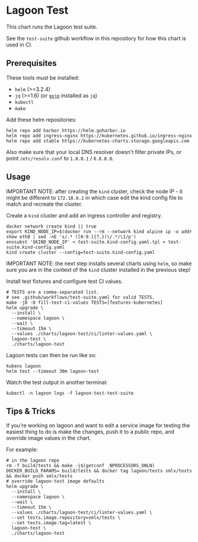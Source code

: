 # Lagoon Test

This chart runs the Lagoon test suite.

See the `test-suite` github workflow in this repository for how this chart is used in CI.

## Prerequisites

These tools must be installed:

* `helm` (>=3.2.4)
* `jq` (>=1.6) (or [`gojq`](https://github.com/itchyny/gojq) installed as `jq`)
* `kubectl`
* `make`

Add these helm repositories:

```
helm repo add harbor https://helm.goharbor.io
helm repo add ingress-nginx https://kubernetes.github.io/ingress-nginx
helm repo add stable https://kubernetes-charts.storage.googleapis.com
```

Also make sure that your local DNS resolver doesn't filter private IPs, or point `/etc/resolv.conf` to `1.0.0.1` / `8.8.8.8`.

## Usage

IMPORTANT NOTE: after creating the `kind` cluster, check the node IP - it might be different to `172.18.0.2` in which case edit the kind config file to match and recreate the cluster.

Create a `kind` cluster and add an ingress controller and registry.

```
docker network create kind || true
export KIND_NODE_IP=$(docker run --rm --network kind alpine ip -o addr show eth0 | sed -nE 's/.* ([0-9.]{7,})\/.*/\1/p')
envsubst '$KIND_NODE_IP' < test-suite.kind-config.yaml.tpl > test-suite.kind-config.yaml
kind create cluster --config=test-suite.kind-config.yaml
```

IMPORTANT NOTE: the next step installs several charts using `helm`, so make sure you are in the context of the `kind` cluster installed in the previous step!

Install test fixtures and configure test CI values.

```
# TESTS are a comma-separated list.
# see .github/workflows/test-suite.yaml for valid TESTS.
make -j8 -O fill-test-ci-values TESTS=[features-kubernetes]
helm upgrade \
  --install \
  --namespace lagoon \
  --wait \
  --timeout 15m \
  --values ./charts/lagoon-test/ci/linter-values.yaml \
  lagoon-test \
  ./charts/lagoon-test
```

Lagoon tests can then be run like so:

```
kubens lagoon
helm test --timeout 30m lagoon-test
```

Watch the test output in another terminal:

```
kubectl -n lagoon logs -f lagoon-test-test-suite
```

## Tips & Tricks

If you're working on lagoon and want to edit a service image for testing the easiest thing to do is make the changes, push it to a public repo, and override image values in the chart.

For example:

```
# in the lagoon repo
rm -f build/tests && make -j$(getconf _NPROCESSORS_ONLN) DOCKER_BUILD_PARAMS= build/tests && docker tag lagoon/tests smlx/tests && docker push smlx/tests
# override lagoon-test image defaults
helm upgrade \
  --install \
  --namespace lagoon \
  --wait \
  --timeout 15m \
  --values ./charts/lagoon-test/ci/linter-values.yaml \
  --set tests.image.repository=smlx/tests \
  --set tests.image.tag=latest \
  lagoon-test \
  ./charts/lagoon-test
```
